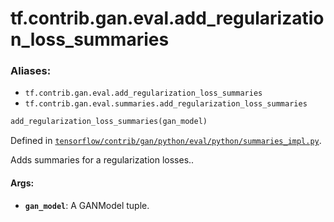 <div itemscope itemtype="http://developers.google.com/ReferenceObject">
<meta itemprop="name" content="tf.contrib.gan.eval.add_regularization_loss_summaries" />
</div>

# tf.contrib.gan.eval.add_regularization_loss_summaries

### Aliases:

* `tf.contrib.gan.eval.add_regularization_loss_summaries`
* `tf.contrib.gan.eval.summaries.add_regularization_loss_summaries`

``` python
add_regularization_loss_summaries(gan_model)
```



Defined in [`tensorflow/contrib/gan/python/eval/python/summaries_impl.py`](https://www.tensorflow.org/code/tensorflow/contrib/gan/python/eval/python/summaries_impl.py).

Adds summaries for a regularization losses..

#### Args:

* <b>`gan_model`</b>: A GANModel tuple.